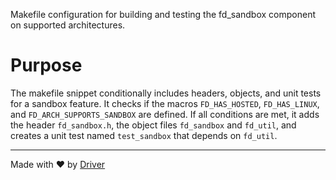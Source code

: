 <!--------------------------------------------------------------------------------->
<!-- IMPORTANT: This file is auto-generated by Driver (https://driver.ai). -------->
<!-- Manual edits may be overwritten on future commits. --------------------------->
<!--------------------------------------------------------------------------------->

Makefile configuration for building and testing the fd_sandbox component on supported architectures.

# Purpose
The makefile snippet conditionally includes headers, objects, and unit tests for a sandbox feature. It checks if the macros `FD_HAS_HOSTED`, `FD_HAS_LINUX`, and `FD_ARCH_SUPPORTS_SANDBOX` are defined. If all conditions are met, it adds the header `fd_sandbox.h`, the object files `fd_sandbox` and `fd_util`, and creates a unit test named `test_sandbox` that depends on `fd_util`.

---
Made with ❤️ by [Driver](https://www.driver.ai/)